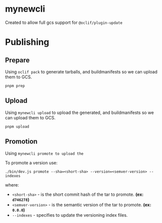 mynewcli
=================

Created to allow full gcs support for `@oclif/plugin-update`

# Publishing

## Prepare

Using `oclif pack` to generate tarballs, and buildmanifests so we can upload them to GCS.
```
pnpm prep
```

## Upload

Using `mynewcli upload` to upload the generated, and buildmanifests so we can upload them to GCS.
```
pnpm upload
```

## Promotion

Using `mynewcli promote to upload the `

To promote a version use:
```
./bin/dev.js promote --sha=<short-sha> --version=<semver-version> --indexes
```

where:
- `<short-sha>` - is the short commit hash of the tar to promote. **(ex: `d746278`)**
- `<semver-version>` - is the semantic version of the tar to promote. **(ex: `0.0.0`)**
- `--indexes` - specifies to update the versioning index files.
